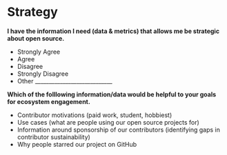# Strategy 


**I have the information I need (data & metrics) that allows me be strategic about open source.**
- Strongly Agree
- Agree
- Disagree
- Strongly Disagree
- Other ____________________________

**Which of the folllowing information/data would be helpful to your goals for ecosystem engagement.**
- Contributor motivations (paid work, student, hobbiest)
- Use cases (what are people using our open source projects for)
- Information around sponsorship of our contributors (identifying gaps in contributor sustainability)
- Why people starred our project on GitHub

